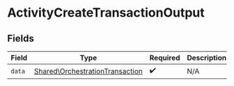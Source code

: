 # ActivityCreateTransactionOutput


## Fields

| Field                                                                              | Type                                                                               | Required                                                                           | Description                                                                        |
| ---------------------------------------------------------------------------------- | ---------------------------------------------------------------------------------- | ---------------------------------------------------------------------------------- | ---------------------------------------------------------------------------------- |
| `data`                                                                             | [Shared\OrchestrationTransaction](../../Models/Shared/OrchestrationTransaction.md) | :heavy_check_mark:                                                                 | N/A                                                                                |
